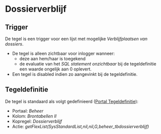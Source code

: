# Dossierverblijf

## Trigger

De tegel is een trigger voor een lijst met mogelijke *Verblijfplaatsen van dossiers*.

* De tegel is alleen zichtbaar voor inlogger wanneer:
  * deze aan hem/haar is toegekend
  * de evaluatie van het *SQL statement onzichtbaar* bij de tegeldefinitie een waarde ongelijk aan 0 oplevert.
* Een tegel is disabled indien zo aangevinkt bij de tegeldefinitie.

## Tegeldefinitie

De tegel is standaard als volgt gedefinieerd ([Portal Tegeldefinitie](/docs/instellen_inrichten/portaldefinitie/portal_tegel.md)):

* Portaal: *Beheer*
* Kolom: *Brontabellen II*
* Kopregel: *Dossierverblijf*
* Actie: *getFlexList(SysStandardList,nil,nil,G,beheer_tbdossierverblijf)*
